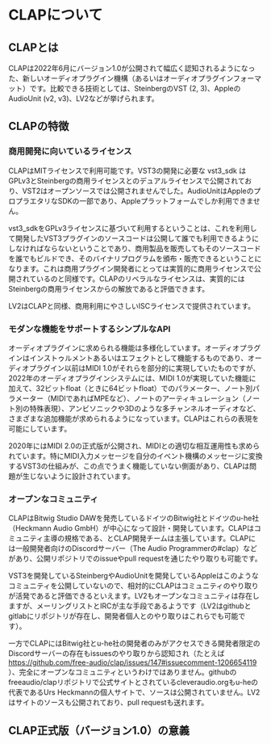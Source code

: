 
# CLAPについて

## CLAPとは

CLAPは2022年6月にバージョン1.0が公開されて幅広く認知されるようになった、新しいオーディオプラグイン機構（あるいはオーディオプラグインフォーマット）です。比較できる技術としては、SteinbergのVST (2, 3)、AppleのAudioUnit (v2, v3)、LV2などが挙げられます。

## CLAPの特徴

### 商用開発に向いているライセンス

CLAPはMITライセンスで利用可能です。VST3の開発に必要な vst3_sdk はGPLv3とSteinbergの商用ライセンスとのデュアルライセンスで公開されており、VST2はオープンソースでは公開されませんでした。AudioUnitはAppleのプロプラエタリなSDKの一部であり、Appleプラットフォームでしか利用できません。

vst3_sdkをGPLv3ライセンスに基づいて利用するということは、これを利用して開発したVST3プラグインのソースコードは公開して誰でも利用できるようにしなければならないということであり、商用製品を販売してもそのソースコードを誰でもビルドでき、そのバイナリプログラムを頒布・販売できるということになります。これは商用プラグイン開発者にとっては実質的に商用ライセンスで公開されているのと同様です。CLAPのリベラルなライセンスは、実質的にはSteinbergの商用ライセンスからの解放であると評価できます。

LV2はCLAPと同様、商用利用にやさしいISCライセンスで提供されています。

### モダンな機能をサポートするシンプルなAPI

オーディオプラグインに求められる機能は多様化しています。オーディオプラグインはインストゥルメントあるいはエフェクトとして機能するものであり、オーディオプラグイン以前はMIDI 1.0がそれらを部分的に実現していたものですが、2022年のオーディオプラグインシステムには、MIDI 1.0が実現していた機能に加えて、32ビットfloat（ときに64ビットfloat）でのパラメーター、ノート別パラメーター（MIDIであればMPEなど）、ノートのアーティキュレーション（ノート別の特殊表現）、アンビソニックや3Dのような多チャンネルオーディオなど、さまざまな追加機能が求められるようになっています。CLAPはこれらの表現を可能にしています。

2020年にはMIDI 2.0の正式版が公開され、MIDIとの適切な相互運用性も求められています。特にMIDI入力メッセージを自分のイベント機構のメッセージに変換するVST3の仕組みが、この点でうまく機能していない側面があり、CLAPは問題が生じないように設計されています。

### オープンなコミュニティ

CLAPはBitwig Studio DAWを発売しているドイツのBitwig社とドイツのu-he社（Heckmann Audio GmbH）が中心になって設計・開発しています。CLAPはコミュニティ主導の規格である、とCLAP開発チームは主張しています。CLAPには一般開発者向けのDiscordサーバー（The Audio Programmerの#clap）などがあり、公開リポジトリでのissueやpull requestを通じたやり取りも可能です。

VST3を開発しているSteinbergやAudioUnitを開発しているAppleはこのようなコミュニティを公開していないので、相対的にCLAPはコミュニティのやり取りが活発であると評価できるといえます。LV2もオープンなコミュニティは存在しますが、メーリングリストとIRCが主な手段であるようです（LV2はgithubとgitlabにリポジトリが存在し、開発者個人とのやり取りはこれらでも可能です）。

一方でCLAPにはBitwig社とu-he社の開発者のみがアクセスできる開発者限定のDiscordサーバーの存在もissuesのやり取りから認知され（たとえば https://github.com/free-audio/clap/issues/147#issuecomment-1206654119 ）、完全にオープンなコミュニティというわけではありません。githubのfreeaudio/clapリポジトリで公式サイトとされているcleveraudio.orgもu-heの代表であるUrs Heckmannの個人サイトで、ソースは公開されていません。LV2はサイトのソースも公開されており、pull requestも送れます。


## CLAP正式版（バージョン1.0）の意義


